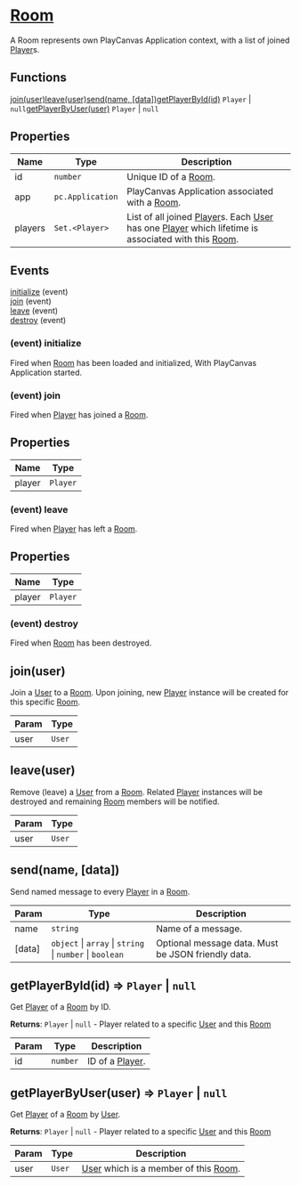 
# <a href="#Room">Room</a>

A Room represents own PlayCanvas Application context, with a list of joined [Player]s.
## Functions
<a href="#join">join(user)</a><a href="#leave">leave(user)</a><a href="#send">send(name, [data])</a><a href="#getPlayerById">getPlayerById(id)</a> <code>Player</code> | <code>null</code><a href="#getPlayerByUser">getPlayerByUser(user)</a> <code>Player</code> | <code>null</code>
## Properties

| Name | Type | Description |
| --- | --- | --- |
| id | <code>number</code> | Unique ID of a [Room]. |
| app | <code>pc.Application</code> | PlayCanvas Application associated with a [Room]. |
| players | <code>Set.&lt;Player&gt;</code> | List of all joined [Player]s. Each [User] has one [Player] which lifetime is associated with this [Room]. |


## Events
[initialize](#Room+event_initialize) (event)<br />
[join](#Room+event_join) (event)<br />
[leave](#Room+event_leave) (event)<br />
[destroy](#Room+event_destroy) (event)<br />

<a name="Room+event_initialize"></a>
### (event) initialize
Fired when [Room] has been loaded and initialized,With PlayCanvas Application started.

<a name="Room+event_join"></a>
### (event) join
Fired when [Player] has joined a [Room].

## Properties

| Name | Type |
| --- | --- |
| player | <code>Player</code> | 

<a name="Room+event_leave"></a>
### (event) leave
Fired when [Player] has left a [Room].

## Properties

| Name | Type |
| --- | --- |
| player | <code>Player</code> | 

<a name="Room+event_destroy"></a>
### (event) destroy
Fired when [Room] has been destroyed.

<a name="join"></a>
## join(user)
Join a [User] to a [Room]. Upon joining,new [Player] instance will be created for this specific [Room].


| Param | Type |
| --- | --- |
| user | <code>User</code> | 

<a name="leave"></a>
## leave(user)
Remove (leave) a [User] from a [Room].Related [Player] instances will be destroyedand remaining [Room] members will be notified.


| Param | Type |
| --- | --- |
| user | <code>User</code> | 

<a name="send"></a>
## send(name, [data])
Send named message to every [Player] in a [Room].


| Param | Type | Description |
| --- | --- | --- |
| name | <code>string</code> | Name of a message. |
| [data] | <code>object</code> \| <code>array</code> \| <code>string</code> \| <code>number</code> \| <code>boolean</code> | Optional message data. Must be JSON friendly data. |

<a name="getPlayerById"></a>
## getPlayerById(id) ⇒ <code>Player</code> \| <code>null</code>
Get [Player] of a [Room] by ID.

**Returns**: <code>Player</code> \| <code>null</code> - Player related to a specific [User]and this [Room]  

| Param | Type | Description |
| --- | --- | --- |
| id | <code>number</code> | ID of a [Player]. |

<a name="getPlayerByUser"></a>
## getPlayerByUser(user) ⇒ <code>Player</code> \| <code>null</code>
Get [Player] of a [Room] by [User].

**Returns**: <code>Player</code> \| <code>null</code> - Player related to a specific [User]and this [Room]  

| Param | Type | Description |
| --- | --- | --- |
| user | <code>User</code> | [User] which is a member of this [Room]. |

[PlayNetwork]: ./PlayNetwork.md
[Player]: ./Player.md
[Room]: ./Room.md
[Rooms]: ./Rooms.md
[User]: ./User.md
[Users]: ./Users.md
